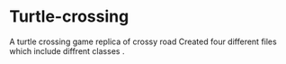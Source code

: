 # Turtle-crossing
A turtle crossing game replica of crossy road
Created four different files which include diffrent classes .
